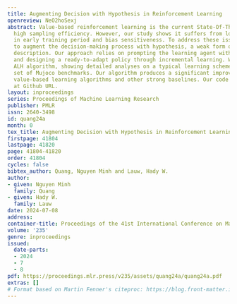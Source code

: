 ```yaml
---
title: Augmenting Decision with Hypothesis in Reinforcement Learning
openreview: NeO2hoSexj
abstract: Value-based reinforcement learning is the current State-Of-The-Art due to
  high sampling efficiency. However, our study shows it suffers from low exploitation
  in early training period and bias sensitiveness. To address these issues, we propose
  to augment the decision-making process with hypothesis, a weak form of environment
  description. Our approach relies on prompting the learning agent with accurate hypotheses,
  and designing a ready-to-adapt policy through incremental learning. We propose the
  ALH algorithm, showing detailed analyses on a typical learning scheme and a diverse
  set of Mujoco benchmarks. Our algorithm produces a significant improvement over
  value-based learning algorithms and other strong baselines. Our code is available
  at Github URL.
layout: inproceedings
series: Proceedings of Machine Learning Research
publisher: PMLR
issn: 2640-3498
id: quang24a
month: 0
tex_title: Augmenting Decision with Hypothesis in Reinforcement Learning
firstpage: 41804
lastpage: 41820
page: 41804-41820
order: 41804
cycles: false
bibtex_author: Quang, Nguyen Minh and Lauw, Hady W.
author:
- given: Nguyen Minh
  family: Quang
- given: Hady W.
  family: Lauw
date: 2024-07-08
address:
container-title: Proceedings of the 41st International Conference on Machine Learning
volume: '235'
genre: inproceedings
issued:
  date-parts:
  - 2024
  - 7
  - 8
pdf: https://proceedings.mlr.press/v235/assets/quang24a/quang24a.pdf
extras: []
# Format based on Martin Fenner's citeproc: https://blog.front-matter.io/posts/citeproc-yaml-for-bibliographies/
---
```

